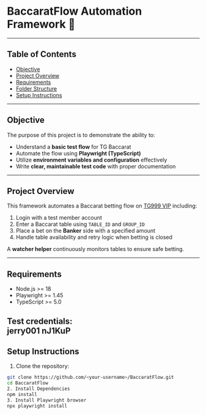 # BaccaratFlow Automation Framework 🎲
---

## Table of Contents
- [Objective](#objective)  
- [Project Overview](#project-overview)  
- [Requirements](#requirements)  
- [Folder Structure](#folder-structure)  
- [Setup Instructions](#setup-instructions)  
---

## Objective
The purpose of this project is to demonstrate the ability to:  

- Understand a **basic test flow** for TG Baccarat  
- Automate the flow using **Playwright (TypeScript)**  
- Utilize **environment variables and configuration** effectively  
- Write **clear, maintainable test code** with proper documentation  

---

## Project Overview
This framework automates a Baccarat betting flow on [TG999 VIP](https://tg999.vip/) including:  

1. Login with a test member account  
2. Enter a Baccarat table using `TABLE_ID` and `GROUP_ID`  
3. Place a bet on the **Banker** side with a specified amount  
4. Handle table availability and retry logic when betting is closed  

A **watcher helper** continuously monitors tables to ensure safe betting.

---

## Requirements
- Node.js >= 18  
- Playwright >= 1.45  
- TypeScript >= 5.0  

**Test credentials:**  
jerry001
nJ1KuP
---

## Setup Instructions
1. Clone the repository:
```bash
git clone https://github.com/<your-username>/BaccaratFlow.git
cd BaccaratFlow
2. Install Dependencies
npm install
3. Install Playwright browser
npx playwright install


